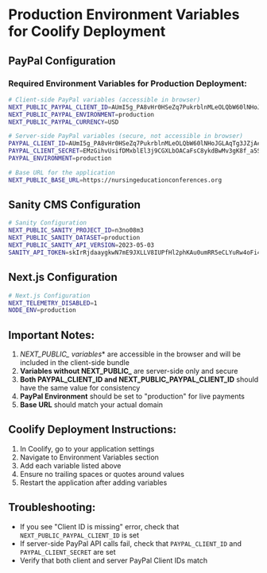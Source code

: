 # Production Environment Variables for Coolify Deployment

## PayPal Configuration

### Required Environment Variables for Production Deployment:

```bash
# Client-side PayPal variables (accessible in browser)
NEXT_PUBLIC_PAYPAL_CLIENT_ID=AUmI5g_PA8vHr0HSeZq7PukrblnMLeOLQbW60lNHoJGLAqTg3JZjAeracZmAh1WSuuqmZnUIJxLdzGXc
NEXT_PUBLIC_PAYPAL_ENVIRONMENT=production
NEXT_PUBLIC_PAYPAL_CURRENCY=USD

# Server-side PayPal variables (secure, not accessible in browser)
PAYPAL_CLIENT_ID=AUmI5g_PA8vHr0HSeZq7PukrblnMLeOLQbW60lNHoJGLAqTg3JZjAeracZmAh1WSuuqmZnUIJxLdzGXc
PAYPAL_CLIENT_SECRET=EMzGihvUsifDMxblEl3j9CGXLbOACaFsC8ykdBwMv3gK8f_a5S7NulJ9sSqe4atrt2d_2bCo7TBZ6x01
PAYPAL_ENVIRONMENT=production

# Base URL for the application
NEXT_PUBLIC_BASE_URL=https://nursingeducationconferences.org
```

## Sanity CMS Configuration

```bash
# Sanity Configuration
NEXT_PUBLIC_SANITY_PROJECT_ID=n3no08m3
NEXT_PUBLIC_SANITY_DATASET=production
NEXT_PUBLIC_SANITY_API_VERSION=2023-05-03
SANITY_API_TOKEN=skIrRjdaaygkwN7mE9JXLLV8IUPfHl2phKAu0umRR5eCLYuRw4oFi4kXfh3kXa0xxHHJZcv451AY6SFMxGuLWbHUMrPjxppFxA0NAFwgrkEZggVUYPJ3jtKA76br4f07USUJMDOR1JQoS7U0vSsiJzCp8q2CwgAcHiksA7H4FrN04Vh3kC3c
```

## Next.js Configuration

```bash
# Next.js Configuration
NEXT_TELEMETRY_DISABLED=1
NODE_ENV=production
```

## Important Notes:

1. **NEXT_PUBLIC_* variables** are accessible in the browser and will be included in the client-side bundle
2. **Variables without NEXT_PUBLIC_** are server-side only and secure
3. **Both PAYPAL_CLIENT_ID and NEXT_PUBLIC_PAYPAL_CLIENT_ID** should have the same value for consistency
4. **PayPal Environment** should be set to "production" for live payments
5. **Base URL** should match your actual domain

## Coolify Deployment Instructions:

1. In Coolify, go to your application settings
2. Navigate to Environment Variables section
3. Add each variable listed above
4. Ensure no trailing spaces or quotes around values
5. Restart the application after adding variables

## Troubleshooting:

- If you see "Client ID is missing" error, check that `NEXT_PUBLIC_PAYPAL_CLIENT_ID` is set
- If server-side PayPal API calls fail, check that `PAYPAL_CLIENT_ID` and `PAYPAL_CLIENT_SECRET` are set
- Verify that both client and server PayPal Client IDs match
